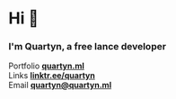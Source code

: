 <h1>Hi 👋</h1>
<h3>I'm Quartyn, a free lance developer</h3>

Portfolio **[quartyn.ml](https://quartyn.ml)**   
Links **[linktr.ee/quartyn](https://linktr.ee/Quartyn)**   
Email **[quartyn@quartyn.ml](mailto:quartyn@quartyn.ml)**
